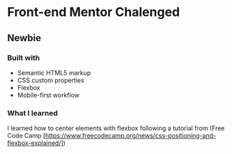 # Front-end Mentor Chalenged
## Newbie

### Built with
- Semantic HTML5 markup
- CSS custom properties
- Flexbox
- Mobile-first workflow

### What I learned
I learned how to center elements with flexbox following a tutorial from (Free Code Camp [https://www.freecodecamp.org/news/css-positioning-and-flexbox-explained/])